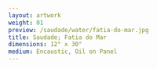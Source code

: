 ```yaml
---
layout: artwork
weight: 01
preview: /saudade/water/fatia-do-mar.jpg
title: Saudade; Fatia do Mar
dimensions: 12" x 30"
medium: Encaustic, Oil on Panel
---
```

